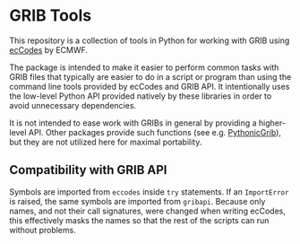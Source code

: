 # GRIB Tools

This repository is a collection of tools in Python for working with GRIB using
[ecCodes](https://software.ecmwf.int/wiki/display/ECC/ecCodes+Home) by ECMWF.

The package is intended to make it easier to perform common tasks with GRIB
files that typically are easier to do in a script or program than using the
command line tools provided by ecCodes and GRIB API. It intentionally uses
the low-level Python API provided natively by these libraries in order to
avoid unnecessary dependencies.

It is not intended to ease work with GRIBs in general by providing a
higher-level API. Other packages provide such functions (see e.g.
[PythonicGrib](https://github.com/erget/PythonicGRIB)), but they are not
utilized here for maximal portability.

## Compatibility with GRIB API

Symbols are imported from ``eccodes`` inside ``try`` statements. If an
``ImportError`` is raised, the same symbols are imported from ``gribapi``.
Because only names, and not their call signatures, were changed when writing
ecCodes, this effectively masks the names so that the rest of the scripts can
run without problems.
